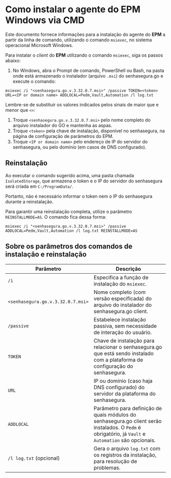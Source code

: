 # Como instalar o agente do EPM Windows via CMD

Este documento fornece informações para a instalação do agente do **EPM** a partir da linha de comando, utilizando o comando `msiexec`, no sistema operacional Microsoft Windows.

Para instalar o *client* do **EPM** utilizando o comando `msiexec`, siga os passos abaixo:

1. No Windows, abra o Prompt de comando, PowerShell ou Bash, na pasta onde está armazenado o instalador (arquivo `.msi`) do senhasegura.go e execute o comando:

```shell
msiexec /i "<senhasegura.go.v.3.32.0.7.msi>" /passive TOKEN=<token> URL=<IP or domain name> ADDLOCAL=Pedm,Vault,Automation /l log.txt
```

Lembre-se de substituir os valores indicados pelos sinais de maior que e menor que `<>`:

1. Troque `<senhasegura.go.v.3.32.0.7.msi>` pelo nome completo do arquivo instalador do GO e mantenha as aspas.
2. Troque `<token>` pela chave de instalação, disponível no senhasegura, na página de configuração de parâmetros do EPM.
3. Troque `<IP or domain name>` pelo endereço de IP do servidor do senhasegura, ou pelo domínio (em casos de DNS configurado).

## Reinstalação

Ao executar o comando sugerido acima, uma pasta chamada `IsolatedStorage`, que armazena o token e o IP do servidor do senhasegura será criada em `C:/ProgramData/`.

Portanto, não é necessário informar o token nem o IP do senhasegura durante a reinstalação. 

Para garantir uma reinstalação completa, utilize o parâmetro `REINSTALLMODE=AS`. O comando fica dessa forma:

```shell
msiexec /i "<senhasegura.go.v.3.32.0.7.msi>" /passive ADDLOCAL=Pedm,Vault,Automation /l log.txt REINSTALLMODE=AS
```

## Sobre os parâmetros dos comandos de instalação e reinstalação

| Parâmetro                     	  | Descrição                                                                                                                                             |
|-------------------------------------|-------------------------------------------------------------------------------------------------------------------------------------------------------|
| `/i`                          	  | Especifica a função de instalação do `msiexec`.                                                                                                       |
| `<senhasegura.go.v.3.32.0.7.msi>`   | Nome completo (com versão especificada) do arquivo do instalador do senhasegura.go client.                                                            |
| `/passive`                    	  | Estabelece instalação passiva, sem necessidade de interação do usuário.                                                                               |
| `TOKEN`                       	  | Chave de instalação para relacionar o senhasegura.go que está sendo instalado com a plataforma de configuração do senhasegura.                        |
| `URL`                         	  | IP ou domínio (caso haja DNS configurado) do servidor da plataforma do senhasegura.                                                                   |
| `ADDLOCAL`                    	  | Parâmetro para definição de quais módulos do senhasegura.go client serão instalados. O `Pedm` é obrigatório, já `Vault` e `Automation` são opcionais. |
| `/l log.txt` (opcional)       	  | Gera o arquivo `log.txt` com os registros da instalação, para resolução de problemas.                                                                 |